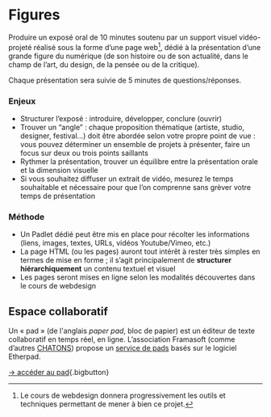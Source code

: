 # Figures

Produire un exposé oral de 10 minutes soutenu par un support visuel vidéo-projeté réalisé sous la forme d’une page web[^webdesign], dédié à la présentation d’une grande figure du numérique (de son histoire ou de son actualité, dans le champ de l’art, du design, de la pensée ou de la critique).

[^webdesign]: Le cours de webdesign donnera progressivement les outils et techniques permettant de mener à bien ce projet.

Chaque présentation sera suivie de 5 minutes de questions/réponses.


### Enjeux

* Structurer l’exposé : introduire, développer, conclure (ouvrir)
* Trouver un “angle” : chaque proposition thématique (artiste, studio, designer, festival…) doit être abordée selon votre propre point de vue : vous pouvez déterminer un ensemble de projets à présenter, faire un focus sur deux ou trois points saillants
* Rythmer la présentation, trouver un équilibre entre la présentation orale et la dimension visuelle
* Si vous souhaitez diffuser un extrait de vidéo, mesurez le temps souhaitable et nécessaire pour que l’on comprenne sans grèver votre temps de présentation

### Méthode
* Un Padlet dédié peut être mis en place pour récolter les informations (liens, images, textes, URLs, vidéos Youtube/Vimeo, etc.)
* La page HTML (ou les pages) auront tout intérêt à rester très simples en termes de mise en forme ; il s’agit principalement de **structurer hiérarchiquement** un contenu textuel et visuel
* Les pages seront mises en ligne selon les modalités découvertes dans le cours de webdesign

## Espace collaboratif
Un « pad » (de l'anglais _paper pad_, bloc de papier) est un éditeur de texte collaboratif en temps réel, en ligne. L’association Framasoft (comme d’autres [CHATONS](https://entraide.chatons.org/fr/)) propose un [service de pads](https://framapad.org/fr/) basés sur le logiciel Etherpad.

[→ accéder au pad](https://semestriel.framapad.org/p/esad_cultures_numeriques?lang=fr){.bigbutton}



